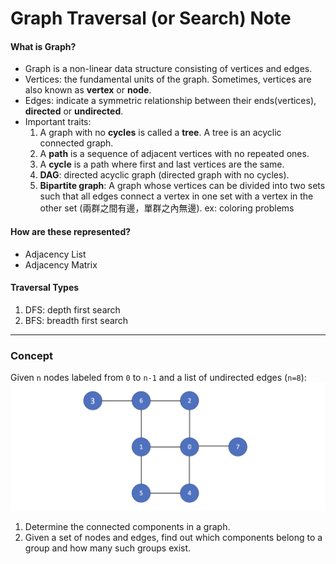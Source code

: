 # Graph Traversal (or Search) Note
####    What is Graph?
- Graph is a non-linear data structure consisting of vertices and edges.
- Vertices: the fundamental units of the graph. Sometimes, vertices are also known as **vertex** or **node**.
- Edges: indicate a symmetric relationship between their ends(vertices), **directed** or **undirected**. 
- Important traits:
    1. A graph with no **cycles** is called a **tree**. A tree is an acyclic connected graph.
    2. A **path** is a sequence of adjacent vertices with no repeated ones.
    3. A **cycle** is a path where first and last vertices are the same.
    4. **DAG**: directed acyclic graph (directed graph with no cycles).
    5. **Bipartite graph**: A graph whose vertices can be divided into two sets such that all edges connect a vertex in one set with a vertex in the other set
       (兩群之間有邊，單群之內無邊). ex: coloring problems

####    How are these represented?
- Adjacency List 
- Adjacency Matrix

####    Traversal Types
1. DFS: depth first search
2. BFS: breadth first search

***

###  Concept
Given ``n`` nodes labeled from ``0`` to ``n-1`` and a list of undirected edges (``n=8``):
![Alt text](traversals/graph-dfs.png "Optional title")
1.  Determine the connected components in a graph.
2.  Given a set of nodes and edges, find out which components belong to a group and how many such groups exist.

